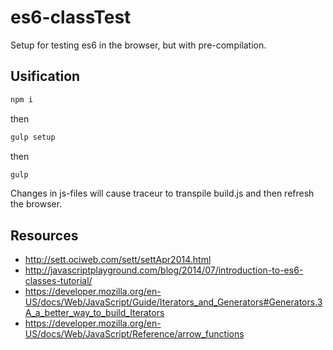 es6-classTest
=============

Setup for testing es6 in the browser, but with pre-compilation.

## Usification

```bash
npm i
```

then

```bash
gulp setup
```
then

```bash
gulp
```

Changes in js-files will cause traceur to transpile build.js and then refresh the browser.

## Resources
* http://sett.ociweb.com/sett/settApr2014.html
* http://javascriptplayground.com/blog/2014/07/introduction-to-es6-classes-tutorial/
* https://developer.mozilla.org/en-US/docs/Web/JavaScript/Guide/Iterators_and_Generators#Generators.3A_a_better_way_to_build_Iterators
* https://developer.mozilla.org/en-US/docs/Web/JavaScript/Reference/arrow_functions
